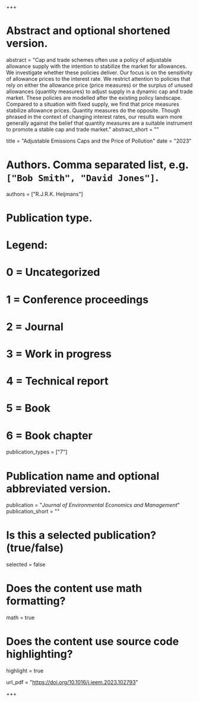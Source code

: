 +++
# Abstract and optional shortened version.
abstract = "Cap and trade schemes often use a policy of adjustable allowance supply with the intention to stabilize the market for allowances. We investigate whether these policies deliver. Our focus is on the sensitivity of allowance prices to the interest rate. We restrict attention to policies that rely on either the allowance price (price measures) or the surplus of unused allowances (quantity measures) to adjust supply in a dynamic cap and trade market. These policies are modelled after the existing policy landscape. Compared to a situation with fixed supply, we find that price measures stabilize allowance prices. Quantity measures do the opposite. Though phrased in the context of changing interest rates, our results warn more generally against the belief that quantity measures are a suitable instrument to promote a stable cap and trade market."
abstract_short = ""

title = "Adjustable Emissions Caps and the Price of Pollution"
date = "2023"

# Authors. Comma separated list, e.g. `["Bob Smith", "David Jones"]`.
authors = ["R.J.R.K. Heijmans"]

# Publication type.
# Legend:
# 0 = Uncategorized
# 1 = Conference proceedings
# 2 = Journal
# 3 = Work in progress
# 4 = Technical report
# 5 = Book
# 6 = Book chapter
publication_types = ["7"]

# Publication name and optional abbreviated version.
publication = "_Journal of Environmental Economics and Management_"
publication_short = ""

# Is this a selected publication? (true/false)
selected = false


# Does the content use math formatting?
math = true

# Does the content use source code highlighting?
highlight = true

url_pdf = "https://doi.org/10.1016/j.jeem.2023.102793"




+++
